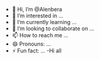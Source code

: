 - 👋 Hi, I’m @Alenbera
- 👀 I’m interested in ...
- 🌱 I’m currently learning ...
- 💞️ I’m looking to collaborate on ...
- 📫 How to reach me ...
- 😄 Pronouns: ...
- ⚡ Fun fact: ...
-Hi all
<!---
Alenbera/Alenbera is a ✨ special ✨ repository because its `README.md` (this file) appears on your GitHub profile.
You can click the Preview link to take a look at your changes.
--->
